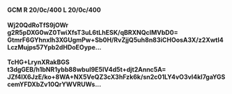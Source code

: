 #### GCM R 20/0c/400 L 20/0c/400
**Wj20QdRoTfS9jOWr**<br/>**g2R5pDXG0wZ0TwiXfsT3uL6tLhESK/qBRXNQcIMVbD0=**<br/>**GtmrF6GYhnxlh3XGUgmPw+Sb0H/RvZjjQ5uh8n83iCHOosA3X/z2Xwtl4LczMujps57Ypb2dHDoEOype...**<br/><br/>
**TcHG+LrynXRakBGS**<br/>**t3dgGEB/h1bNR1ybb88wbul9E5lV4d5t+djt2Annc5A=**<br/>**JZf4IX6JzE/ko+8WA+NX5VeQZ3cX3hFzk6k/sn2c01LY4vO3vI4kl7gaYGScemYFDXbZv10QrYWVRUWs...**